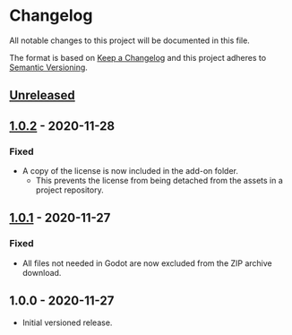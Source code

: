 # Changelog

All notable changes to this project will be documented in this file.

The format is based on [Keep a Changelog](https://keepachangelog.com/en/1.0.0/)
and this project adheres to [Semantic Versioning](https://semver.org/spec/v2.0.0.html).

## [Unreleased]

## [1.0.2] - 2020-11-28

### Fixed

- A copy of the license is now included in the add-on folder.
  - This prevents the license from being detached from the assets in a project repository.

## [1.0.1] - 2020-11-27

### Fixed

- All files not needed in Godot are now excluded from the ZIP archive download.

## 1.0.0 - 2020-11-27

- Initial versioned release.

[Unreleased]: https://github.com/Calinou/kenney-particle-pack/compare/v1.0.2...HEAD
[1.0.2]: https://github.com/Calinou/kenney-particle-pack/compare/v1.0.1...v1.0.2
[1.0.1]: https://github.com/Calinou/kenney-particle-pack/compare/v1.0.0...v1.0.1
